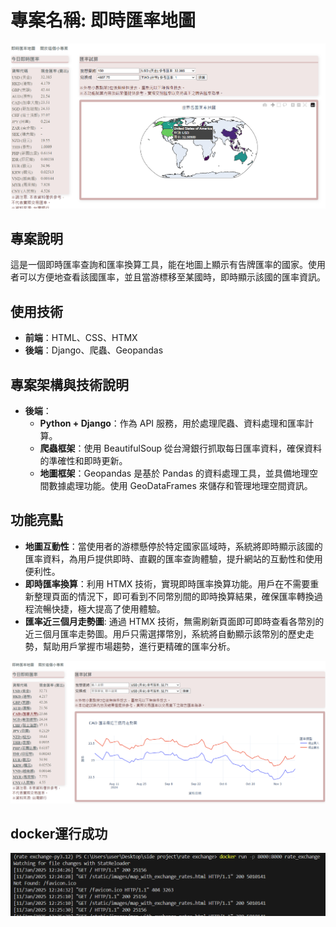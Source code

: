 # 專案名稱: 即時匯率地圖

![alt text](static/images/image.png)


## 專案說明
這是一個即時匯率查詢和匯率換算工具，能在地圖上顯示有告牌匯率的國家。使用者可以方便地查看該國匯率，並且當游標移至某國時，即時顯示該國的匯率資訊。

## 使用技術
- **前端**：HTML、CSS、HTMX
- **後端**：Django、爬蟲、Geopandas

## 專案架構與技術說明
- **後端**：
  - **Python + Django**：作為 API 服務，用於處理爬蟲、資料處理和匯率計算。
  - **爬蟲框架**：使用 BeautifulSoup 從台灣銀行抓取每日匯率資料，確保資料的準確性和即時更新。
  - **地圖框架**：Geopandas 是基於 Pandas 的資料處理工具，並具備地理空間數據處理功能。使用 GeoDataFrames 來儲存和管理地理空間資訊。

## 功能亮點
- **地圖互動性**：當使用者的游標懸停於特定國家區域時，系統將即時顯示該國的匯率資料，為用戶提供即時、直觀的匯率查詢體驗，提升網站的互動性和使用便利性。
- **即時匯率換算**：利用 HTMX 技術，實現即時匯率換算功能。用戶在不需要重新整理頁面的情況下，即可看到不同幣別間的即時換算結果，確保匯率轉換過程流暢快捷，極大提高了使用體驗。
- **匯率近三個月走勢圖**: 通過 HTMX 技術，無需刷新頁面即可即時查看各幣別的近三個月匯率走勢圖。用戶只需選擇幣別，系統將自動顯示該幣別的歷史走勢，幫助用戶掌握市場趨勢，進行更精確的匯率分析。

![alt text](static/images/rate_history.png)

## docker運行成功
![alt text](static/images/docker.png)